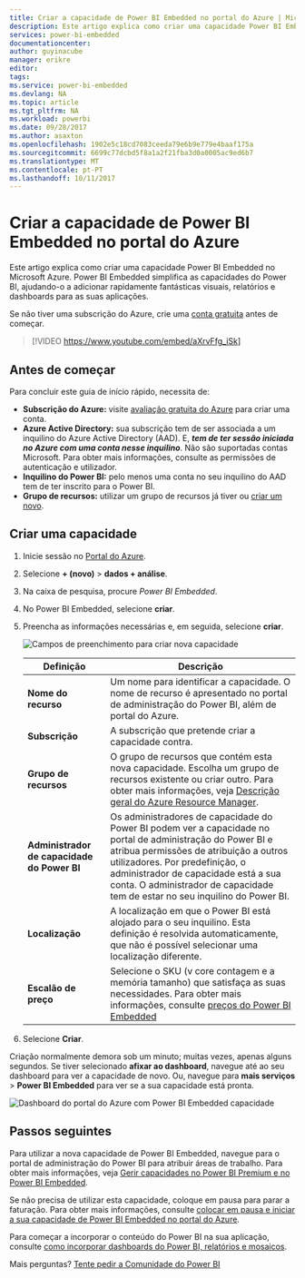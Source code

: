 ```yaml
---
title: Criar a capacidade de Power BI Embedded no portal do Azure | Microsoft Docs
description: Este artigo explica como criar uma capacidade Power BI Embedded no Microsoft Azure.
services: power-bi-embedded
documentationcenter: 
author: guyinacube
manager: erikre
editor: 
tags: 
ms.service: power-bi-embedded
ms.devlang: NA
ms.topic: article
ms.tgt_pltfrm: NA
ms.workload: powerbi
ms.date: 09/28/2017
ms.author: asaxton
ms.openlocfilehash: 1902e5c18cd7083ceeda79e6b9e779e4baaf175a
ms.sourcegitcommit: 6699c77dcbd5f8a1a2f21fba3d0a0005ac9ed6b7
ms.translationtype: MT
ms.contentlocale: pt-PT
ms.lasthandoff: 10/11/2017
---
```

# <a name="create-power-bi-embedded-capacity-in-the-azure-portal"></a>Criar a capacidade de Power BI Embedded no portal do Azure

Este artigo explica como criar uma capacidade Power BI Embedded no Microsoft Azure. Power BI Embedded simplifica as capacidades do Power BI, ajudando-o a adicionar rapidamente fantásticas visuais, relatórios e dashboards para as suas aplicações.

Se não tiver uma subscrição do Azure, crie uma [conta gratuita](https://azure.microsoft.com/free/) antes de começar.

> [!VIDEO https://www.youtube.com/embed/aXrvFfg_iSk]

## <a name="before-you-begin"></a>Antes de começar

Para concluir este guia de início rápido, necessita de:

* **Subscrição do Azure:** visite [avaliação gratuita do Azure](https://azure.microsoft.com/free/) para criar uma conta.
* **Azure Active Directory:** sua subscrição tem de ser associada a um inquilino do Azure Active Directory (AAD). E, ***tem de ter sessão iniciada no Azure com uma conta nesse inquilino***. Não são suportadas contas Microsoft. Para obter mais informações, consulte as permissões de autenticação e utilizador.
* **Inquilino do Power BI:** pelo menos uma conta no seu inquilino do AAD tem de ter inscrito para o Power BI.
* **Grupo de recursos:** utilizar um grupo de recursos já tiver ou [criar um novo](../azure-resource-manager/resource-group-overview.md).

## <a name="create-a-capacity"></a>Criar uma capacidade

1. Inicie sessão no [Portal do Azure](https://portal.azure.com/).

2. Selecione **+ (novo)** > **dados + análise**.

3. Na caixa de pesquisa, procure *Power BI Embedded*.

4. No Power BI Embedded, selecione **criar**.

5. Preencha as informações necessárias e, em seguida, selecione **criar**.

    ![Campos de preenchimento para criar nova capacidade](media/create-capacity/azure-portal-create-power-bi-embedded.png)

    |Definição |Descrição |
    |---------|---------|
    |**Nome do recurso**|Um nome para identificar a capacidade. O nome de recurso é apresentado no portal de administração do Power BI, além de portal do Azure.|
    |**Subscrição**|A subscrição que pretende criar a capacidade contra.|
    |**Grupo de recursos**|O grupo de recursos que contém esta nova capacidade. Escolha um grupo de recursos existente ou criar outro. Para obter mais informações, veja [Descrição geral do Azure Resource Manager](../azure-resource-manager/resource-group-overview.md).|
    |**Administrador de capacidade do Power BI**|Os administradores de capacidade do Power BI podem ver a capacidade no portal de administração do Power BI e atribua permissões de atribuição a outros utilizadores. Por predefinição, o administrador de capacidade está a sua conta. O administrador de capacidade tem de estar no seu inquilino do Power BI.|
    |**Localização**|A localização em que o Power BI está alojado para o seu inquilino. Esta definição é resolvida automaticamente, que não é possível selecionar uma localização diferente.|
    |**Escalão de preço**|Selecione o SKU (v core contagem e a memória tamanho) que satisfaça as suas necessidades.  Para obter mais informações, consulte [preços do Power BI Embedded](https://azure.microsoft.com/pricing/details/power-bi-embedded/)|

6. Selecione **Criar**.

Criação normalmente demora sob um minuto; muitas vezes, apenas alguns segundos. Se tiver selecionado **afixar ao dashboard**, navegue até ao seu dashboard para ver a capacidade de novo. Ou, navegue para **mais serviços** > **Power BI Embedded** para ver se a sua capacidade está pronta.

![Dashboard do portal do Azure com Power BI Embedded capacidade](media/create-capacity/azure-portal-dashboard.png)

## <a name="next-steps"></a>Passos seguintes

Para utilizar a nova capacidade de Power BI Embedded, navegue para o portal de administração do Power BI para atribuir áreas de trabalho. Para obter mais informações, veja [Gerir capacidades no Power BI Premium e no Power BI Embedded](https://powerbi.microsoft.com/documentation/powerbi-admin-premium-manage/).

Se não precisa de utilizar esta capacidade, coloque em pausa para parar a faturação. Para obter mais informações, consulte [colocar em pausa e iniciar a sua capacidade de Power BI Embedded no portal do Azure](pause-start.md).

Para começar a incorporar o conteúdo do Power BI na sua aplicação, consulte [como incorporar dashboards do Power BI, relatórios e mosaicos](https://powerbi.microsoft.com/documentation/powerbi-developer-embedding-content/).

Mais perguntas? [Tente pedir a Comunidade do Power BI](http://community.powerbi.com/)